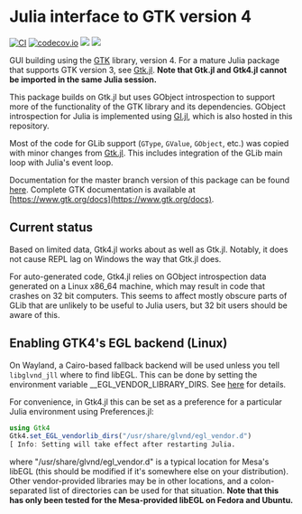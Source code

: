 # Julia interface to GTK version 4

[![CI](https://github.com/JuliaGtk/Gtk4.jl/workflows/CI/badge.svg)](https://github.com/JuliaGtk/Gtk4.jl/actions?query=workflow%3ACI)
[![codecov.io](https://codecov.io/github/JuliaGtk/Gtk4.jl/coverage.svg?branch=main)](https://app.codecov.io/gh/JuliaGtk/Gtk4.jl)
[![](https://img.shields.io/badge/docs-main-blue.svg)](https://juliagtk.github.io/Gtk4.jl/dev/)
[![](https://img.shields.io/badge/docs-stable-blue.svg)](https://juliahub.com/docs/Gtk4)


GUI building using the [GTK](https://www.gtk.org) library, version 4. For a mature Julia package that supports GTK version 3, see [Gtk.jl](https://github.com/JuliaGraphics/Gtk.jl). **Note that Gtk.jl and Gtk4.jl cannot be imported in the same Julia session.**

This package builds on Gtk.jl but uses GObject introspection to support more of the functionality of the GTK library and its dependencies. GObject introspection for Julia is implemented using [GI.jl](https://github.com/JuliaGtk/Gtk4.jl/tree/main/GI), which is also hosted in this repository.

Most of the code for GLib support (`GType`, `GValue`, `GObject`, etc.) was copied with minor changes from [Gtk.jl](https://github.com/JuliaGraphics/Gtk.jl). This includes integration of the GLib main loop with Julia's event loop.

Documentation for the master branch version of this package can be found [here](https://juliagtk.github.io/Gtk4.jl/dev/). Complete GTK documentation is available at [https://www.gtk.org/docs](https://www.gtk.org/docs).

## Current status
Based on limited data, Gtk4.jl works about as well as Gtk.jl. Notably, it does not cause REPL lag on Windows the way that Gtk.jl does.

For auto-generated code, Gtk4.jl relies on GObject introspection data generated on a Linux x86_64 machine, which may result in code that crashes on 32 bit computers. This seems to affect mostly obscure parts of GLib that are unlikely to be useful to Julia users, but 32 bit users should be aware of this.

## Enabling GTK4's EGL backend (Linux)
On Wayland, a Cairo-based fallback backend will be used unless you tell `libglvnd_jll` where to find libEGL. This can be done by setting the environment variable __EGL_VENDOR_LIBRARY_DIRS. See [here](https://gitlab.freedesktop.org/glvnd/libglvnd/-/blob/master/src/EGL/icd_enumeration.md) for details.

For convenience, in Gtk4.jl this can be set as a preference for a particular Julia environment using Preferences.jl:
```julia
using Gtk4
Gtk4.set_EGL_vendorlib_dirs("/usr/share/glvnd/egl_vendor.d")
[ Info: Setting will take effect after restarting Julia.
```
where "/usr/share/glvnd/egl_vendor.d" is a typical location for Mesa's libEGL (this should be modified if it's somewhere else on your distribution). Other vendor-provided libraries may be in other locations, and a colon-separated list of directories can be used for that situation. **Note that this has only been tested for the Mesa-provided libEGL on Fedora and Ubuntu.**